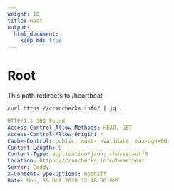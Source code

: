```yaml
---
weight: 10
title: Root
output: 
  html_document:
    keep_md: true
---
```




# Root

This path redirects to /heartbeat

```shell
curl https://cranchecks.info/ | jq .
```
```yaml
HTTP/1.1 302 Found
Access-Control-Allow-Methods: HEAD, GET
Access-Control-Allow-Origin: *
Cache-Control: public, must-revalidate, max-age=60
Content-Length: 0
Content-Type: application/json; charset=utf8
Location: https://cranchecks.info/heartbeat
Server: Caddy
X-Content-Type-Options: nosniff
Date: Mon, 19 Oct 2020 12:48:50 GMT

```
